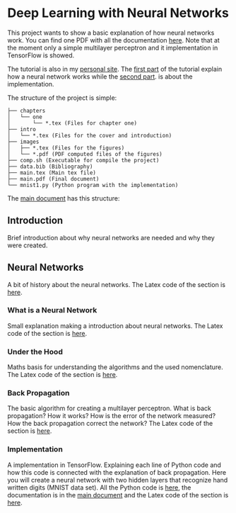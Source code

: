 # Deep Learning with Neural Networks
This project wants to show a basic explanation of how neural networks work. You can find one PDF with all the documentation [here](https://github.com/serizba/deep/blob/master/main.pdf "Documentation"). Note that at the moment only a simple multilayer perceptron and it implementation in TensorFlow is showed.

The tutorial is also in my [personal site](https://serizba.github.io "serizba"). The [first part](https://serizba.github.io/neural-networks.html "Neural Networks") of the tutorial explain how a neural network works while the [second part](https://serizba.github.io/multilayer-perceptron.html "Implementing neural network in TensorFlow"). is about the implementation.

The structure of the project is simple:
```
├── chapters
│   └── one
│       └── *.tex (Files for chapter one)
├── intro
│   └── *.tex (Files for the cover and introduction)
├── images
│   ├── *.tex (Files for the figures)
│   └── *.pdf (PDF computed files of the figures)
├── comp.sh (Executable for compile the project)
├── data.bib (Bibliography)
├── main.tex (Main tex file)
├── main.pdf (Final document)
└── mnist1.py (Python program with the implementation)
```

The [main document](https://github.com/serizba/deep/blob/master/main.pdf "Documentation") has this structure:

## Introduction
Brief introduction about why neural networks are needed and why they were created.

## Neural Networks
A bit of history about the neural networks. The Latex code of the section is [here](https://github.com/serizba/deep/blob/master/chapters/one/intro.tex "Latex code").


### What is a Neural Network
Small explanation making a introduction about neural networks. The Latex code of the section is [here](https://github.com/serizba/deep/blob/master/chapters/one/whatis.tex "Latex code").

### Under the Hood
Maths basis for understanding the algorithms and the used nomenclature. The Latex code of the section is [here](https://github.com/serizba/deep/blob/master/chapters/one/hood.tex "Latex code").

### Back Propagation
The basic algorithm for creating a multilayer perceptron. What is back propagation? How it works? How is the error of the network measured? How the back propagation correct the network? The Latex code of the section is [here](https://github.com/serizba/deep/blob/master/chapters/one/backp.tex "Latex code").

### Implementation
A implementation in TensorFlow. Explaining each line of Python code and how this code is connected with the explanation of back propagation. Here you will create a neural network with two hidden layers that  recognize hand written digits (MNIST data set). All the Python code is [here](https://github.com/serizba/deep/blob/master/mnist1.py "Python code"), the documentation is in the [main document](https://github.com/serizba/deep/blob/master/main.pdf "Documentation") and the Latex code of the section is [here](https://github.com/serizba/deep/blob/master/chapters/one/impl.tex "Latex code").
